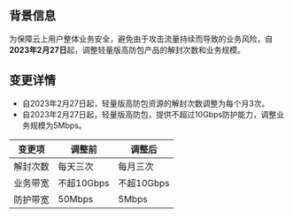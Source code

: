 
## 背景信息
为保障云上用户整体业务安全，避免由于攻击流量持续而导致的业务风险，自**2023年2月27日**起，调整轻量版高防包产品的解封次数和业务规模。

## 变更详情
- 自2023年2月27日起，轻量版高防包资源的解封次数调整为每个月3次。
- 自2023年2月27日起，轻量版高防包，提供不超过10Gbps防护能力，调整业务规模为5Mbps。

|  变更项       | 调整前     | 调整后     |
| -------- | ---------- | ---------- |
| 解封次数 | 每天三次   | 每月三次   |
| 业务带宽 | 不超10Gbps | 不超10Gbps |
| 防护带宽 | 50Mbps     | 5Mbps      |

